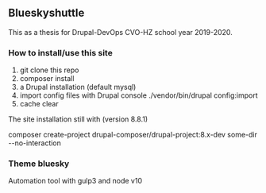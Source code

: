 ## Blueskyshuttle

This as a thesis for Drupal-DevOps CVO-HZ school year 2019-2020.

### How to install/use this site

1. git clone this repo
2. composer install
3. a Drupal installation (default mysql)
4. import config files with Drupal console ./vendor/bin/drupal config:import
5. cache clear

The site installation still with (version 8.8.1)

composer create-project drupal-composer/drupal-project:8.x-dev some-dir --no-interaction

### Theme bluesky
Automation tool with gulp3 and node v10